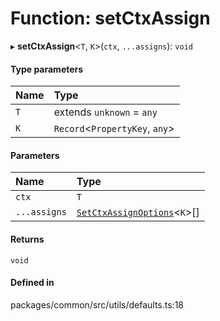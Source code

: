 # Function: setCtxAssign

▸ **setCtxAssign**<`T`, `K`\>(`ctx`, `...assigns`): `void`

#### Type parameters

| Name | Type |
| :------ | :------ |
| `T` | extends `unknown` = `any` |
| `K` | `Record`<`PropertyKey`, `any`\> |

#### Parameters

| Name | Type |
| :------ | :------ |
| `ctx` | `T` |
| `...assigns` | [`SetCtxAssignOptions`](../interfaces/SetCtxAssignOptions.md)<`K`\>[] |

#### Returns

`void`

#### Defined in

packages/common/src/utils/defaults.ts:18
